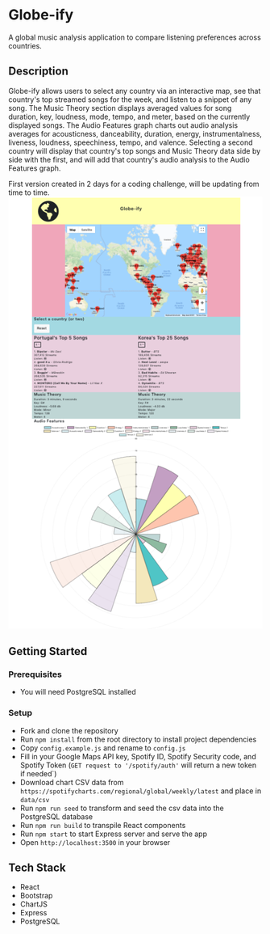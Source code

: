 # Globe-ify
A global music analysis application to compare listening preferences across countries.

## Description
Globe-ify allows users to select any country via an interactive map, see that country's top streamed songs for the week, and listen to a snippet of any song. The Music Theory section displays averaged values for song duration, key, loudness, mode, tempo, and meter, based on the currently displayed songs. The Audio Features graph charts out audio analysis averages for acousticness, danceability, duration, energy, instrumentalness, liveness, loudness, speechiness, tempo, and valence. Selecting a second country will display that country's top songs and Music Theory data side by side with the first, and will add that country's audio analysis to the Audio Features graph.

First version created in 2 days for a coding challenge, will be updating from time to time.
![globeifydemoimg](img/globeifyimg4.png)

## Getting Started

### Prerequisites
- You will need PostgreSQL installed

### Setup
- Fork and clone the repository
- Run `npm install` from the root directory to install project dependencies
- Copy `config.example.js` and rename to `config.js`
- Fill in your Google Maps API key, Spotify ID, Spotify Security code, and Spotify Token (`GET request to '/spotify/auth'` will return a new token if needed`)
- Download chart CSV data from `https://spotifycharts.com/regional/global/weekly/latest` and place in `data/csv`
- Run `npm run seed` to transform and seed the csv data into the PostgreSQL database
- Run `npm run build` to transpile React components
- Run `npm start` to start Express server and serve the app
- Open `http://localhost:3500` in your browser

## Tech Stack
- React
- Bootstrap
- ChartJS
- Express
- PostgreSQL


